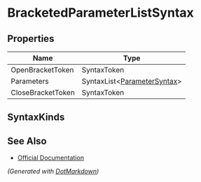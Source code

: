 # BracketedParameterListSyntax

## Properties

| Name              | Type                                                   |
| ----------------- | ------------------------------------------------------ |
| OpenBracketToken  | SyntaxToken                                            |
| Parameters        | SyntaxList\<[ParameterSyntax](SeparatedSyntaxList.md)> |
| CloseBracketToken | SyntaxToken                                            |

## SyntaxKinds

## See Also

* [Official Documentation](https://docs.microsoft.com/en-us/dotnet/api/microsoft.codeanalysis.csharp.syntax.bracketedparameterlistsyntax)


*\(Generated with [DotMarkdown](http://github.com/JosefPihrt/DotMarkdown)\)*